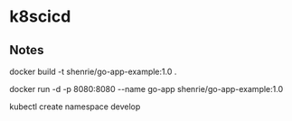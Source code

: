 # k8scicd


## Notes

docker build -t shenrie/go-app-example:1.0 .

docker run -d -p 8080:8080 --name go-app shenrie/go-app-example:1.0



kubectl create namespace develop

